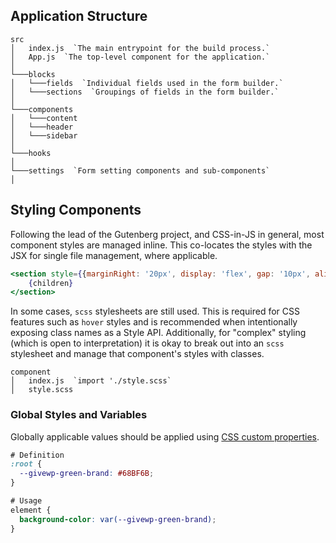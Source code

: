 ## Application Structure

```
src
│   index.js  `The main entrypoint for the build process.`
│   App.js  `The top-level component for the application.`
│
└───blocks
│   └───fields  `Individual fields used in the form builder.`
│   └───sections  `Groupings of fields in the form builder.`
│
└───components
│   └───content
│   └───header
│   └───sidebar
│
└───hooks
│
└───settings  `Form setting components and sub-components`
│
```

## Styling Components

Following the lead of the Gutenberg project, and CSS-in-JS in general, most component styles are managed inline. This co-locates the styles with the JSX for single file management, where applicable.

```jsx
<section style={{marginRight: '20px', display: 'flex', gap: '10px', alignItems: 'center'}}>
    {children}
</section>
```

In some cases, `scss` stylesheets are still used. This is required for CSS features such as `hover` styles and is recommended when intentionally exposing class names as a Style API. Additionally, for "complex" styling (which is open to interpretation) it is okay to break out into an `scss` stylesheet and manage that component's styles with classes.

```
component
│   index.js  `import './style.scss`
│   style.scss
```

### Global Styles and Variables

Globally applicable values should be applied using [CSS custom properties](https://developer.mozilla.org/en-US/docs/Web/CSS/Using_CSS_custom_properties).

```css
# Definition
:root {
  --givewp-green-brand: #68BF6B;
}

# Usage
element {
  background-color: var(--givewp-green-brand);
}
```
